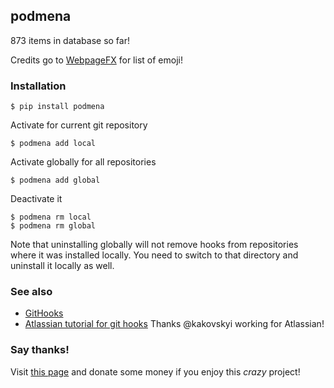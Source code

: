## podmena



873 items in database so far!

Credits go to [WebpageFX](https://www.webpagefx.com/tools/emoji-cheat-sheet/) 
for list of emoji!


### Installation
```
$ pip install podmena
```
Activate for current git repository
```
$ podmena add local
```
Activate globally for all repositories
```
$ podmena add global
```
Deactivate it
```
$ podmena rm local
$ podmena rm global
```
Note that uninstalling globally will not remove hooks from repositories where
it was installed locally. You need to switch to that directory and uninstall it
locally as well.

### See also

* [GitHooks](https://githooks.com/)
* [Atlassian tutorial for git hooks](https://www.atlassian.com/git/tutorials/git-hooks)
Thanks @kakovskyi working for Atlassian!

### Say thanks!

Visit [this page](https://gimmebackmyson.herokuapp.com/) 
and donate some money if you enjoy this _crazy_ project!
